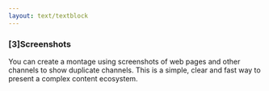 ```yaml
---
layout: text/textblock
---
```


### [3]Screenshots
You can create a montage using screenshots of web pages and other channels to show duplicate channels. This is a simple, clear and fast way to present a complex content ecosystem.
